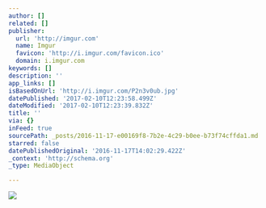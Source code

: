 ```yaml
---
author: []
related: []
publisher:
  url: 'http://imgur.com'
  name: Imgur
  favicon: 'http://i.imgur.com/favicon.ico'
  domain: i.imgur.com
keywords: []
description: ''
app_links: []
isBasedOnUrl: 'http://i.imgur.com/P2n3v0ub.jpg'
datePublished: '2017-02-10T12:23:58.499Z'
dateModified: '2017-02-10T12:23:39.832Z'
title: ''
via: {}
inFeed: true
sourcePath: _posts/2016-11-17-e00169f8-7b2e-4c29-b0ee-b73f74cffda1.md
starred: false
datePublishedOriginal: '2016-11-17T14:02:29.422Z'
_context: 'http://schema.org'
_type: MediaObject

---
```

<article style=""><img src="http://imgur.com/P2n3v0ub.jpg" /></article>
